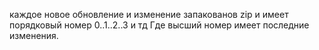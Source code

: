 каждое новое обновление и изменение запакованов zip и имеет порядковый номер 0..1..2..3 и тд Где высший номер имеет последние изменения. 
